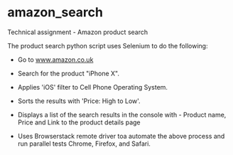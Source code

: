 # amazon_search
Technical assignment - Amazon product search

The product search python script uses Selenium to do the following:

* Go to www.amazon.co.uk

* Search for the product "iPhone X".

* Applies 'iOS' filter to Cell Phone Operating System.

* Sorts the results with 'Price: High to Low'.

* Displays a list of the search results in the console with - Product name, Price and Link to the product details page

* Uses Browserstack remote driver toa automate the above process and run parallel tests Chrome, Firefox, and Safari.

